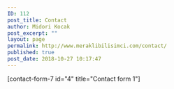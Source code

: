 ```yaml
---
ID: 112
post_title: Contact
author: Midori Kocak
post_excerpt: ""
layout: page
permalink: http://www.meraklibilisimci.com/contact/
published: true
post_date: 2018-10-27 10:17:47
---
```

[contact-form-7 id="4" title="Contact form 1"]